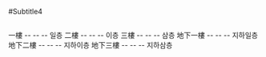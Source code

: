 #Subtitle4

##

一樓 -- -- -- 일층
二樓 -- -- -- 이층
三樓 -- -- -- 삼층
地下一樓 -- -- -- 지하일층
地下二樓 -- -- -- 지하이층
地下三樓 -- -- -- 지하삼층
